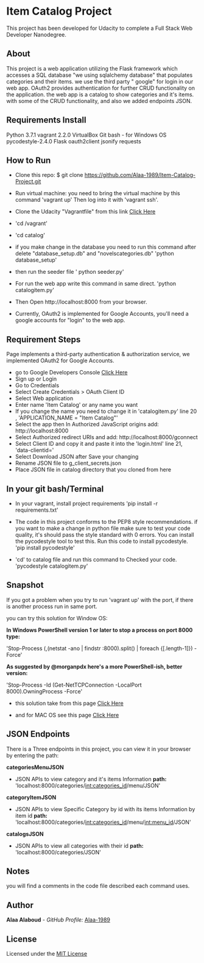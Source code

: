 # Item Catalog Project
This project has been developed for Udacity to complete a Full Stack Web Developer Nanodegree.


## About
This project is a web application utilizing the Flask framework which accesses a SQL database "we using sqlalchemy database" that populates categories and their items.
we use the third party " google" for login in our web app.
OAuth2 provides authentication for further CRUD functionality on the application.
the web app is a catalog to show categories and it's items. with some of the CRUD functionality, and also we added endpoints JSON.


## Requirements Install
Python 3.7.1
vagrant 2.2.0
VirtualBox
Git bash - for Windows OS
pycodestyle-2.4.0
Flask
oauth2client
jsonify
requests

## How to Run
- Clone this repo:
$ git clone https://github.com/Alaa-1989/Item-Catalog-Project.git

- Run virtual machine:
 you need to bring the virtual machine by this command 'vagrant up' Then log into it with 'vagrant ssh'.

 - Clone the Udacity "Vagrantfile" from this link  [Click Here](https://github.com/udacity/fullstack-nanodegree-vm)

- 'cd /vagrant'

- 'cd catalog'

- if you make change in the database you need to run this command after delete "database_setup.db" and "novelscategories.db"
'python database_setup'

- then run the seeder file
' python seeder.py'

- For run the web app write this command in same direct.
'python catalogitem.py'

- Then Open http://localhost:8000 from your browser.

- Currently, OAuth2 is implemented for Google Accounts, you'll need a google accounts for "login" to the web app.

## Requirement Steps
Page implements a third-party authentication & authorization service, we implemented OAuth2 for Google Accounts.
- go to Google Developers Console [Click Here](https://console.developers.google.com)
- Sign up or Login
- Go to Credentials
- Select Create Credentials > OAuth Client ID
- Select Web application
- Enter name 'Item Catalog' or any name you want
- If you change the name you need to change it in 'catalogitem.py' line 20 , 'APPLICATION_NAME = "Item Catalog"'
- Select the app then In Authorized JavaScript origins add:
http://localhost:8000
- Select Authorized redirect URIs and add:
http://localhost:8000/gconnect
- Select Client ID and copy it and paste it into the 'login.html' line 21, 'data-clientid='
- Select Download JSON after Save your changing
- Rename JSON file to g_client_secrets.json
- Place JSON file in catalog directory that you cloned from here

## In your git bash/Terminal

- In your vagrant, install project requirements
'pip install -r requirements.txt'

- The code in this project conforms to the PEP8 style recommendations.
if you want to make a change in python file make sure to test	your	code quality, it's should	pass	the	style	standard	with	0	errors. You can install the pycodestyle tool to test this.
Run this code to install pycodestyle.
'pip install pycodestyle'


- 'cd' to catalog file and run this command to Checked your code.
'pycodestyle catalogitem.py'


## Snapshot

If you got a problem when you try to run 'vagrant up'
with the port, if there is another process run in same port.

you can try this solution for Window OS:

**In Windows PowerShell version 1 or later to stop a process on port 8000 type:**

'Stop-Process (,(netstat -ano | findstr :8000).split() | foreach {$[$.length-1]}) -Force'

**As suggested by @morganpdx here's a more PowerShell-ish, better version:**


'Stop-Process -Id (Get-NetTCPConnection -LocalPort 8000).OwningProcess -Force'


- this solution take from this page [Click Here](https://stackoverflow.com/questions/39632667/how-to-kill-the-process-currently-using-a-port-on-localhost-in-windows)

- and for MAC OS see this page [Click Here](https://stackoverflow.com/questions/24387451/how-can-i-kill-whatever-process-is-using-port-8080-so-that-i-can-vagrant-up)


## JSON Endpoints
There is a Three endpoints in this project, you can view it in your browser by entering the path:

**categoriesMenuJSON**
- JSON APIs to view category and it's items Information
**path:**
'localhost:8000/categories/<int:categories_id>/menu/JSON'

**categoryItemJSON**
- JSON APIs to view Specific Category by id with its items Information by item id
**path:**
'localhost:8000/categories/<int:categories_id>/menu/<int:menu_id>/JSON'

**catalogsJSON**
- JSON APIs to view all categories with their id
**path:**
'localhost:8000/categories/JSON'

## Notes
you will find a comments in the code file described each command uses.

## Author
**Alaa Alaboud** - _GitHub Profile:_ [Alaa-1989](https://github.com/Alaa-1989)

## License
Licensed under the [MIT License](LICENSE)
